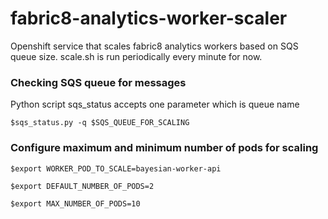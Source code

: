 # fabric8-analytics-worker-scaler
Openshift service that scales fabric8 analytics workers based on SQS queue size.
scale.sh is run periodically every minute for now.

### Checking SQS queue for messages

Python script sqs_status accepts one parameter which is queue name

`$sqs_status.py -q $SQS_QUEUE_FOR_SCALING`

### Configure maximum and minimum number of pods for scaling

`$export WORKER_POD_TO_SCALE=bayesian-worker-api`

`$export DEFAULT_NUMBER_OF_PODS=2`

`$export MAX_NUMBER_OF_PODS=10`
